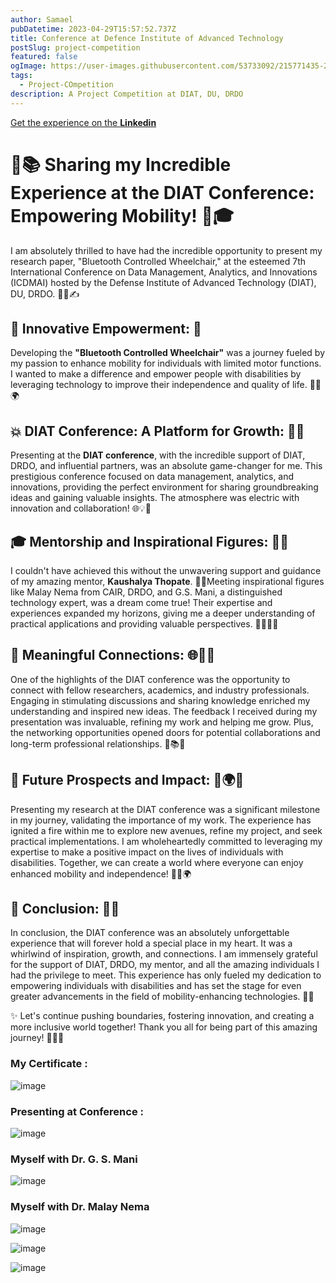 ```yaml
---
author: Samael
pubDatetime: 2023-04-29T15:57:52.737Z
title: Conference at Defence Institute of Advanced Technology
postSlug: project-competition
featured: false
ogImage: https://user-images.githubusercontent.com/53733092/215771435-25408246-2309-4f8b-a781-1f3d93bdf0ec.png
tags:
  - Project-COmpetition
description: A Project Competition at DIAT, DU, DRDO
---
```


[Get the experience on the **Linkedin**](https://www.linkedin.com/posts/sahil-sawant-its-31aug_technology-opportunity-experience-activity-7065710326343725056-mpii?utm_source=share&utm_medium=member_desktop)

# 🎉📚 Sharing my Incredible Experience at the DIAT Conference: Empowering Mobility! 🚀🎓

I am absolutely thrilled to have had the incredible opportunity to present my research paper, "Bluetooth Controlled Wheelchair," at the esteemed 7th International Conference on Data Management, Analytics, and Innovations (ICDMAI) hosted by the Defense Institute of Advanced Technology (DIAT), DU, DRDO. 💼✨✍️

## 🌟 Innovative Empowerment: 🌈
Developing the **"Bluetooth Controlled Wheelchair"** was a journey fueled by my passion to enhance mobility for individuals with limited motor functions. I wanted to make a difference and empower people with disabilities by leveraging technology to improve their independence and quality of life. 🦾💪🌍

## 💥 DIAT Conference: A Platform for Growth: 🚀🌱
Presenting at the **DIAT conference**, with the incredible support of DIAT, DRDO, and influential partners, was an absolute game-changer for me. This prestigious conference focused on data management, analytics, and innovations, providing the perfect environment for sharing groundbreaking ideas and gaining valuable insights. The atmosphere was electric with innovation and collaboration! 🌐💡🙌

## 🎓 Mentorship and Inspirational Figures: 🌟👥
I couldn't have achieved this without the unwavering support and guidance of my amazing mentor, **Kaushalya Thopate**. 🌟✨Meeting inspirational figures like Malay Nema from CAIR, DRDO, and G.S. Mani, a distinguished technology expert, was a dream come true! Their expertise and experiences expanded my horizons, giving me a deeper understanding of practical applications and providing valuable perspectives. 🤩👩‍🏫💡

## 🤝 Meaningful Connections: 🌐💼🤝
One of the highlights of the DIAT conference was the opportunity to connect with fellow researchers, academics, and industry professionals. Engaging in stimulating discussions and sharing knowledge enriched my understanding and inspired new ideas. The feedback I received during my presentation was invaluable, refining my work and helping me grow. Plus, the networking opportunities opened doors for potential collaborations and long-term professional relationships. 🚀📚🤝

## 🚀 Future Prospects and Impact: 🌈🌍💡
Presenting my research at the DIAT conference was a significant milestone in my journey, validating the importance of my work. The experience has ignited a fire within me to explore new avenues, refine my project, and seek practical implementations. I am wholeheartedly committed to leveraging my expertise to make a positive impact on the lives of individuals with disabilities. Together, we can create a world where everyone can enjoy enhanced mobility and independence! 🌟🦾🌍

## 💫 Conclusion: 🎉✨
In conclusion, the DIAT conference was an absolutely unforgettable experience that will forever hold a special place in my heart. It was a whirlwind of inspiration, growth, and connections. I am immensely grateful for the support of DIAT, DRDO, my mentor, and all the amazing individuals I had the privilege to meet. This experience has only fueled my dedication to empowering individuals with disabilities and has set the stage for even greater advancements in the field of mobility-enhancing technologies. 🌟🙌

✨ Let's continue pushing boundaries, fostering innovation, and creating a more inclusive world together! Thank you all for being part of this amazing journey! 🙏🚀💙

### My Certificate :
![image](https://github.com/Auriel3003/samael/assets/103866475/8ee3cbe6-3994-4601-86ae-567a3428ebd8)

### Presenting at Conference  :
![image](https://github.com/Auriel3003/samael/assets/103866475/60d6361e-3d2c-423b-abe0-db3369091199)

### Myself with Dr. G. S. Mani
![image](https://github.com/Auriel3003/samael/assets/103866475/a8807a62-14d0-4b43-95d2-50ca0ff31477)

### Myself with Dr. Malay Nema
![image](https://github.com/Auriel3003/samael/assets/103866475/cdd224c3-67d2-4b7e-ab51-587e0e68f221)


![image](https://github.com/Auriel3003/samael/assets/103866475/dbb01e89-0c8e-4718-ae64-c4d3a508789f)

![image](https://github.com/Auriel3003/samael/assets/103866475/facdf97a-4953-469e-87e3-8ad2ae661230)

